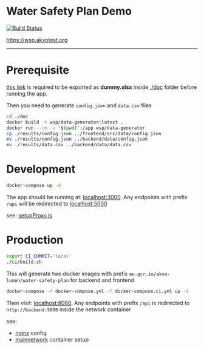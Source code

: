 # Water Safety Plan Demo
[![Build Status](https://akvo.semaphoreci.com/badges/water-safety-plan/branches/main.svg?style=shields)](https://akvo.semaphoreci.com/projects/water-safety-plan)

https://wsp.akvotest.org

--------------

# Prerequisite

[this link](https://docs.google.com/spreadsheets/d/1fwb3e7RNf34TwSjAa7sf2tDmnTt0rGp4mV1s2Crvzak/edit#gid=0) is required to be exported as **dummy.xlsx** inside [./doc](https://github.com/akvo/water-safety-plan/tree/main/doc) folder before running the app.

Then you need to generate `config.json` and `data.csv` files

```bash
cd ./doc
docker build -t wsp/data-generator:latest .
docker run --rm -v "$(pwd)":/app wsp/data-generator
cp ./results/config.json ../frontend/src/data/config.json
mv ./results/config.json ../backend/data/config.json
mv ./results/data.csv ../backend/data/data.csv
```

# 

# Development

```bash
docker-compose up -d
```

The app should be running at: [localhost:3000](http://localhost:3000). Any endpoints with prefix `/api` will be redirected to [localhost:5000](http://localhost:5000)

see: [setupProxy.js](https://github.com/akvo/water-safety-plan/blob/main/frontend/src/setupProxy.js)

# Production

```bash
export CI_COMMIT='local'
./ci/build.sh
```
This will generate two docker images with prefix `eu.gcr.io/akvo-lumen/water-safety-plan` for backend and frontend

```bash
docker-compose -f docker-compose.yml -f docker-compose.ci.yml up -d
```

Then visit: [localhost:8080](http://localhost:8080). Any endpoints with prefix `/api` is redirected to `http://backend:5000` inside the network container

see:
- [nginx](https://github.com/akvo/water-safety-plan/blob/main/frontend/nginx/conf.d/default.conf) config
- [mainnetwork](https://github.com/akvo/water-safety-plan/blob/5374de56d43be1d8d80607010d94d90b41184bd3/docker-compose.ci.yml#L4-L7) container setup

